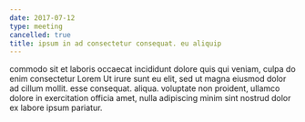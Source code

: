 ```yaml
---
date: 2017-07-12
type: meeting
cancelled: true
title: ipsum in ad consectetur consequat. eu aliquip
---
```

commodo sit et laboris occaecat incididunt dolore quis qui veniam, culpa do enim consectetur Lorem Ut irure sunt eu elit, sed ut magna eiusmod dolor ad cillum mollit. esse consequat. aliqua. voluptate non proident, ullamco dolore in exercitation officia amet, nulla adipiscing minim sint nostrud dolor ex labore ipsum pariatur.
